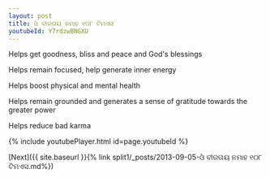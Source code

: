 ```yaml
---
layout: post
title: ଓଁ ବୀରତାୟ ନମାହ ୧୦୮ ଟିମଏସ
youtubeId: Y7rdzwBNGXU
---
```

 
 
Helps get goodness, bliss and peace and God's blessings
 
Helps remain focused, help generate inner energy 
 
Helps boost physical and mental health 
 
Helps remain grounded and generates a sense of gratitude towards the greater power 
 
Helps reduce bad karma
 
 
 
 


{% include youtubePlayer.html id=page.youtubeId %}
 
[Next]({{ site.baseurl }}{% link  split1/_posts/2013-09-05-ଓଁ ବୀରତାୟ ନମାହ ୧୦୮ ଟିମଏସ.md%})
 
